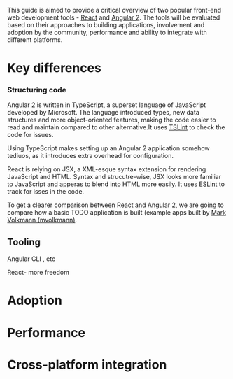 This guide is aimed to provide a critical overview of two popular front-end web development tools - [React](https://facebook.github.io/react/)  and [Angular 2](https://angular.io/). The tools will be evaluated based on their approaches to building applications, involvement and adoption by the community, performance and ability to integrate with different platforms.

# Key differences
 ### Structuring code
   Angular 2 is written in TypeScript, a superset language of JavaScript developed by Microsoft. The language introduced types, new data structures and more object-oriented features, making the code easier to read and maintain compared to other alternative.It uses [TSLint](http://palantir.github.io/tslint/) to check the code for issues.
   
   Using TypeScript makes setting up an Angular 2 application somehow tediuos, as it introduces extra overhead for configuration. 
   
   React is relying on JSX, a XML-esque syntax extension for rendering JavaScript and HTML. Syntax and strucutre-wise, JSX looks more familiar to JavaScript and apperas to blend into HTML more easily. It uses [ESLint](http://eslint.org/) to track for isses in the code.
   
   To get a clearer comparison between React and Angular 2, we are going to compare how a basic TODO application is built (example apps built by [Mark Volkmann (mvolkmann)](https://github.com/mvolkmann/react-examples).
   

 ## Tooling
   Angular CLI , etc
    
React- more freedom
   

# Adoption


# Performance

# Cross-platform integration

